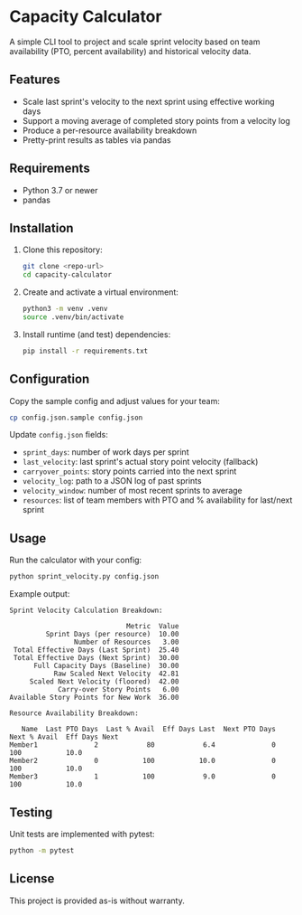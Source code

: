 # Capacity Calculator

A simple CLI tool to project and scale sprint velocity based on team availability (PTO, percent availability) and historical velocity data.

## Features

- Scale last sprint's velocity to the next sprint using effective working days
- Support a moving average of completed story points from a velocity log
- Produce a per-resource availability breakdown
- Pretty-print results as tables via pandas

## Requirements

- Python 3.7 or newer
- pandas

## Installation

1. Clone this repository:
   ```bash
   git clone <repo-url>
   cd capacity-calculator
   ```
2. Create and activate a virtual environment:
   ```bash
   python3 -m venv .venv
   source .venv/bin/activate
   ```
3. Install runtime (and test) dependencies:
   ```bash
   pip install -r requirements.txt
   ```

## Configuration

Copy the sample config and adjust values for your team:

```bash
cp config.json.sample config.json
```

Update `config.json` fields:

- `sprint_days`: number of work days per sprint
- `last_velocity`: last sprint's actual story point velocity (fallback)
- `carryover_points`: story points carried into the next sprint
- `velocity_log`: path to a JSON log of past sprints
- `velocity_window`: number of most recent sprints to average
- `resources`: list of team members with PTO and % availability for last/next sprint

## Usage

Run the calculator with your config:

```bash
python sprint_velocity.py config.json
```

Example output:

```
Sprint Velocity Calculation Breakdown:

                             Metric  Value
         Sprint Days (per resource)  10.00
                Number of Resources   3.00
 Total Effective Days (Last Sprint)  25.40
 Total Effective Days (Next Sprint)  30.00
      Full Capacity Days (Baseline)  30.00
           Raw Scaled Next Velocity  42.81
     Scaled Next Velocity (floored)  42.00
            Carry-over Story Points   6.00
Available Story Points for New Work  36.00

Resource Availability Breakdown:

   Name  Last PTO Days  Last % Avail  Eff Days Last  Next PTO Days  Next % Avail  Eff Days Next
Member1              2            80            6.4              0           100           10.0
Member2              0           100           10.0              0           100           10.0
Member3              1           100            9.0              0           100           10.0
```

## Testing

Unit tests are implemented with pytest:

```bash
python -m pytest
```

## License

This project is provided as-is without warranty.
